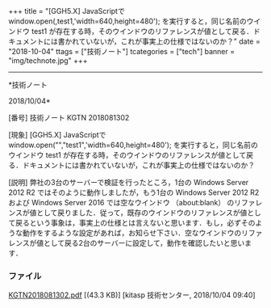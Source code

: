 ﻿+++
title = "[GGH5.X] JavaScriptで window.open(,test1,'width=640,height=480'); を実行すると，同じ名前のウインドウ test1 が存在する時，そのウインドウのリファレンスが値として戻る．ドキュメントには書かれていないが，これが事実上の仕様ではないのか？"
date = "2018-10-04"
ttags = ["技術ノート"]
tcategories = ["tech"]
banner = "img/technote.jpg"
+++

-----------------------------------------------------------------------------------------------------------------------------

*技術ノート

2018/10/04*


[番号]
技術ノート KGTN 2018081302

[現象]
[GGH5.X] JavaScriptで
window.open("","test1",'width=640,height=480');
を実行すると，同じ名前のウインドウ test1
が存在する時，そのウインドウのリファレンスが値として戻る．ドキュメントには書かれていないが，これが事実上の仕様ではないのか？

[説明]
弊社の3台のサーバーで検証を行ったところ，1台の Windows Server 2012 R2
ではそのように動作しましたが，もう1台の Windows Server 2012 R2 および
Windows Server 2016 では空なウインドウ （about:blank）
のリファレンスが値として戻りました．従って，既存のウインドウのリファレンスが値として戻るという事象は，事実上の仕様とは言えないと思います．もし，必ずそのような動作をするような設定があれば，お知らせ下さい．空なウインドウのリファレンスが値として戻る2台のサーバーに設定して，動作を確認したいと思います．


### ファイル





[KGTN2018081302.pdf](http://techreport.kitasp.net/attachments/download/4118/KGTN2018081302.pdf)
 [(43.3 KB)] [kitasp 技術センター, 2018/10/04
09:40]
